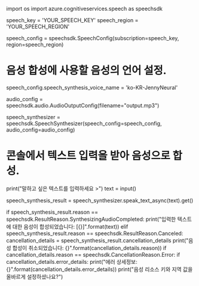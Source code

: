 import os
import azure.cognitiveservices.speech as speechsdk

speech_key = 'YOUR_SPEECH_KEY'
speech_region = 'YOUR_SPEECH_REGION'

speech_config = speechsdk.SpeechConfig(subscription=speech_key, region=speech_region)

# 음성 합성에 사용할 음성의 언어 설정.
speech_config.speech_synthesis_voice_name = 'ko-KR-JennyNeural'

audio_config = speechsdk.audio.AudioOutputConfig(filename="output.mp3")


speech_synthesizer = speechsdk.SpeechSynthesizer(speech_config=speech_config, audio_config=audio_config)

# 콘솔에서 텍스트 입력을 받아 음성으로 합성.
print("말하고 싶은 텍스트를 입력하세요 >")
text = input()

speech_synthesis_result = speech_synthesizer.speak_text_async(text).get()

if speech_synthesis_result.reason == speechsdk.ResultReason.SynthesizingAudioCompleted:
    print("입력한 텍스트에 대한 음성이 합성되었습니다: [{}]".format(text))
elif speech_synthesis_result.reason == speechsdk.ResultReason.Canceled:
    cancellation_details = speech_synthesis_result.cancellation_details
    print("음성 합성이 취소되었습니다: {}".format(cancellation_details.reason))
    if cancellation_details.reason == speechsdk.CancellationReason.Error:
        if cancellation_details.error_details:
            print("에러 상세정보: {}".format(cancellation_details.error_details))
            print("음성 리소스 키와 지역 값을 올바르게 설정하셨나요?")
